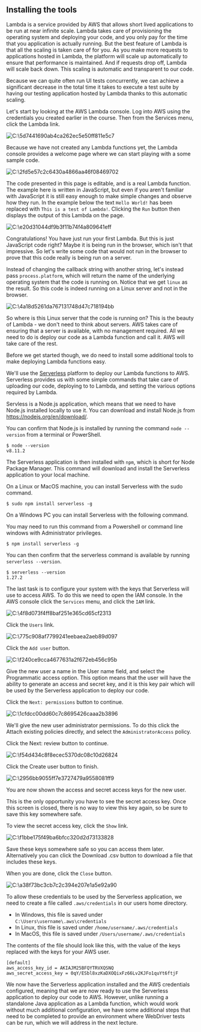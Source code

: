 ## Installing the tools

Lambda is a service provided by AWS that allows short lived applications
to be run at near infinite scale. Lambda takes care of provisioning the
operating system and deploying your code, and you only pay for the time
that you application is actually running. But the best feature of Lambda
is that all the scaling is taken care of for you. As you make more
requests to applications hosted in Lambda, the platform will scale up
automatically to ensure that performance is maintained. And if requests
drop off, Lambda will scale back down. This scaling is automatic and
transparent to our code.

Because we can quite often run UI tests concurrently, we can achieve a
significant decrease in the total time it takes to execute a test suite
by having our testing application hosted by Lambda thanks to this
automatic scaling.

Let's start by looking at the AWS Lambda console. Log into AWS using
the credentials you created earlier in the course. Then from the
Services menu, click the Lambda link.

![C:\5d7441690ab4ca262ec5e50ff811e5c7](./image1.png)

Because we have not created any Lambda functions yet, the Lambda console
provides a welcome page where we can start playing with a some sample
code.

![C:\2fd5e57c2c6430a4866aa46f08469702](./image2.png)

The code presented in this page is editable, and is a real Lambda
function. The example here is written in JavaScript, but even if you
aren't familiar with JavaScript it is still easy enough to make simple
changes and observe how they run. In the example below the text `Hello
World!` has been replaced with `This is a test of Lambda!`. Clicking the
`Run` button then displays the output of this Lambda on the page.

![C:\e20d31044df9b3f11b74f4a809641eff](./image3.png)

Congratulations! You have just run your first Lambda. But this is just
JavaScript code right? Maybe it is being run in the browser, which
isn't that impressive. So let's write some code that would not run in
the browser to prove that this code really is being run on a server.

Instead of changing the callback string with another string, let's
instead pass `process.platform`, which will return the name of the
underlying operating system that the code is running on. Notice that we
get `linux` as the result. So this code is indeed running on a Linux
server and not in the browser.

![C:\4a18d5261da767131748d47c718194bb](./image4.png)

So where is this Linux server that the code is running on? This is the
beauty of Lambda - we don't need to think about servers. AWS takes care
of ensuring that a server is available, with no management required. All
we need to do is deploy our code as a Lambda function and call it. AWS
will take care of the rest.

Before we get started though, we do need to install some additional
tools to make deploying Lambda functions easy.

We'll use the [Serverless](https://serverless.com/) platform to deploy
our Lambda functions to AWS. Serverless provides us with some simple
commands that take care of uploading our code, deploying to to Lambda,
and setting the various options required by Lambda.

Servless is a Node.js application, which means that we need to have
Node.js installed locally to use it. You can download and install
Node.js from <https://nodejs.org/en/download/>.

You can confirm that Node.js is installed by running the command `node
--version` from a terminal or PowerShell.

```
$ node --version
v8.11.2
```

The Serverless application is then installed with `npm`, which is short
for Node Package Manager. This command will download and install the
Serverless application to your local machine.

On a Linux or MacOS machine, you can install Serverless with the sudo
command.

```
$ sudo npm install serverless -g
```

On a Windows PC you can install Serverless with the following command.

You may need to run this command from a Powershell or command line
windows with Administrator privileges.

```
$ npm install serverless -g
```

You can then confirm that the serverless command is available by running
`serverless --version`.

```
$ serverless --version
1.27.2
```

The last task is to configure your system with the keys that Serverless
will use to access AWS. To do this we need to open the IAM console. In
the AWS console click the `Services` menu, and click the `IAM` link.

![C:\4f8d073f4ff8baf251e365cd65cf2313](./image5.png)

Click the `Users` link.

![C:\775c908af7799241eebaea2aeb89d097](./image6.png)

Click the `Add user` button.

![C:\f240ce9cca4677631a2f672eb456c95b](./image7.png)

Give the new user a name in the User name field, and select the
Programmatic access option. This option means that the user will have
the ability to generate an access and secret key, and it is this key
pair which will be used by the Serverless application to deploy our
code.

Click the `Next: permissions` button to continue.

![C:\1cfdcc00dd60c7c8695426caaa2b3896](./image8.png)

We'll give the new user administrator permissions. To do this click the
Attach existing policies directly, and select the `AdministratorAccess`
policy.

Click the Next: review button to continue.

![C:\f54d434c8f8ecec5370dc08c10d26824](./image9.png)

Click the Create user button to finish.

![C:\2956bb9055ff7e3727479a9558081ff9](./image10.png)

You are now shown the access and secret access keys for the new user.

This is the only opportunity you have to see the secret access key. Once
this screen is closed, there is no way to view this key again, so be
sure to save this key somewhere safe.

To view the secret access key, click the `Show` link.

![C:\f1bbe175f49ba6bfcc320d2d73133828](./image11.png)

Save these keys somewhere safe so you can access them later.
Alternatively you can click the Download .csv button to download a file
that includes these keys.

When you are done, click the `Close` button.

![C:\a38f73bc3cb7c2c394e207e1a5e92a90](./image12.png)

To allow these credentials to be used by the Serverless application, we
need to create a file called `.aws/credentials` in our users home
directory.

-   In Windows, this file is saved under
    `C:\Users\username\.aws\credentials`
-   In Linux, this file is saved under `/home/username/.aws/credentials`
-   In MacOS, this file is saved under `/Users/username/.aws/credentials`

The contents of the file should look like this, with the value of the
keys replaced with the keys for your AWS user.

```
[default]
aws_access_key_id = AKIAJM25BFQYTRVXQSNQ
aws_secret_access_key = 0qY/ESbl8xzKaDXOQixFz66Lv2KJFo1quYt6ftjF
```

We now have the Serverless application installed and the AWS credentials
configured, meaning that we are now ready to use the Serverless
application to deploy our code to AWS. However, unlike running a
standalone Java application as a Lambda function, which would work
without much additional configuration, we have some additional steps
that need to be completed to provide an environment where WebDriver
tests can be run, which we will address in the next lecture.
